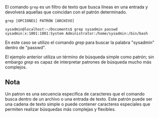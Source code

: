 El comando `grep` es un filtro de texto que busca líneas en una entrada y devolverá aquellas que coincidan con el patrón determinado.
```
grep [OPCIONES] PATRÓN [ARCHIVO]
```

```
sysadmin@localhost:~/Documents$ grep sysadmin passwd    
sysadmin:x:1001:1001:System Administrator:/home/sysadmin:/bin/bash
```
En este caso se utilizo el comando *grep* para buscar la palabra "sysadmin" dentro de "passwd".

El ejemplo anterior utiliza un término de búsqueda simple como patrón; sin embargo *grep* es capaz de interpretar patrones de búsqueda mucho más complejos.
## Nota
Un patron es una secuencia específica de caracteres que el comando busca dentro de un archivo o una entrada de texto. Este patrón puede ser una cadena de texto simple o puede contener caracteres especiales que permiten realizar búsquedas más complejas y flexibles.